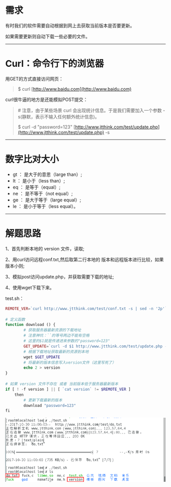 # 需求

有时我们的软件需要自动根据到网上去获取当前版本是否要更新。

如果需要更新则自动下载一些必要的文件。

---

# Curl：命令行下的浏览器

用GET的方式直接访问网页：

> $ curl [http://www.baidu.com](http://www.baidu.com)

curl很牛逼的地方是还能模拟POST提交：

> \# 注意，由于某些场景 curl 会出现统计信息。于是我们需要加入一个参数 -s\(静默，表示不输入任何额外统计信息\)。
>
> $  curl -d "password=123" [http://www.jtthink.com/test/update.php](http://www.jtthink.com/test/update.php) -s

---

# 数字比对大小

* gt  ： 是大于的意思（large than）;  
* lt   ： 是小于（less than）;
* eq ： 是等于（equal）;        
* ne ： 是不等于（not equal）;
* ge ： 是大于等于（large equal）;
* le  ： 是小于等于（less equal）。

---

# 解题思路

1、首先判断本地的 version 文件，读取;

2、用curl访问远程conf.txt,然后取第二行本地的 版本和远程版本进行比较，如果版本小则;

3、模拟post访问update.php，并获取需要下载的地址;

4、使用wget下载下来。

test.sh：

```php
REMOTE_VER=`curl http://www.jtthink.com/test/conf.txt -s | sed -n '2p'`

# 定义函数
function download () {
        # 获取服务器最新资源的下载地址
        # 注意神坑：``的等号两边不能有空格
        # 这里的$1就是传递进来参数的"password=123"
        GET_UPDATE=`curl -d $1 http://www.jtthink.com/test/update.php -s`
        # 根据下载地址获取最新的资源到本地
        wget $GET_UPDATE
        # 将最新的版本信息写入version文件（这里写死了）
        echo 2 > version
}

# 如果 version 文件不存在 或者 当前版本低于服务器最新版本
if [ ! -f version ] || [ `cat version` != $REMOTE_VER ]
    then
        # 更新下载最新的版本
        download "password=123"
fi
```

![](/assets/5d3ddff7-5632-411e-a245-0adaa896a82eimport.png)

